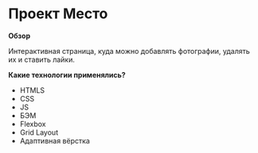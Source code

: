 # Проект Место

**Обзор**

Интерактивная страница, куда можно добавлять фотографии, удалять их и ставить лайки.

**Какие технологии применялись?**

* HTMLS
* CSS
* JS
* БЭМ
* Flexbox
* Grid Layout
* Адаптивная вёрстка

[Ссылка на проект]:https://pingvy.github.io/mesto/index.html
